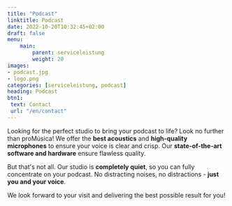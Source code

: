```yaml
---
title: "Podcast"
linktitle: Podcast
date: 2022-10-20T10:32:45+02:00
draft: false
menu:
    main:
        parent: serviceleistung
        weight: 20
images:
- podcast.jpg
- logo.png
categories: [serviceleistung, podcast]
heading: Podcast
btn1:
 text: Contact
 url: "/en/contact"
---
```


Looking for the perfect studio to bring your podcast to life? Look no further than proMúsica! We offer the **best acoustics** and **high-quality microphones** to ensure your voice is clear and crisp. Our **state-of-the-art software and hardware** ensure flawless quality.

But that's not all. Our studio is **completely quiet**, so you can fully concentrate on your podcast. No distracting noises, no distractions - **just you and your voice**.

We look forward to your visit and delivering the best possible result for you!

<!-- Jedes Projekt ist anders. Daher ist es am besten, uns eine Idee davon zu geben, was Sie sich vorstellen, damit wir einen auf Sie zugeschnittenen Vorschlag und eine Kostenkalkulation erstellen können, die Ihnen die effizienteste und kostengünstigste Lösung bietet.

Bei proMusica können wir bei folgenden Aspekten der Produktion helfen:
-  technische Einrichtung
-  Aufnahme im Studio
-  Audiobearbeitung und Hinzufügen von Musik
-  Lieferung an die Hosting-Plattform 

Besuchen Sie uns in unserem Studio und überzeugen Sie sich selbst von der Qualität unserer Ausrüstung und Dienstleistungen. Wir freuen uns darauf, Ihnen bei der Realisierung Ihres Podcast-Projekts zu helfen!--->